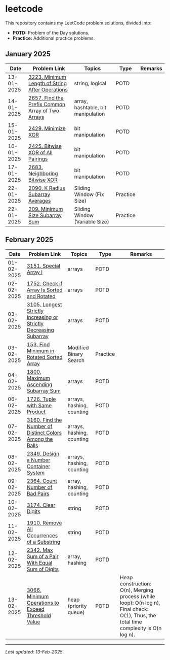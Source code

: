 # leetcode
This repository contains my LeetCode problem solutions, divided into:

- **POTD:** Problem of the Day solutions.
- **Practice:** Additional practice problems.

## January 2025
| Date | Problem Link | Topics | Type | Remarks |
|------|--------------|--------|------|---------|
| 13-01-2025 | [3223. Minimum Length of String After Operations](https://leetcode.com/problems/minimum-length-of-string-after-operations/?envType=daily-question&envId=2025-01-13) | string, logical | POTD | |
| 14-01-2025 | [2657. Find the Prefix Common Array of Two Arrays](https://leetcode.com/problems/find-the-prefix-common-array-of-two-arrays/?envType=daily-question&envId=2025-01-14) | array, hashtable, bit manipulation | POTD | |
| 15-01-2025 | [2429. Minimize XOR](https://leetcode.com/problems/minimize-xor/?envType=daily-question&envId=2025-01-15) | bit manipulation | POTD | |
| 16-01-2025 | [2425. Bitwise XOR of All Pairings](https://leetcode.com/problems/bitwise-xor-of-all-pairings/) | bit manipulation | POTD | |
| 17-01-2025 | [2683. Neighboring Bitwise XOR](https://leetcode.com/problems/neighboring-bitwise-xor/?envType=daily-question&envId=2025-01-17) | bit manipulation | POTD | |
| 22-01-2025 | [2090. K Radius Subarray Averages](https://leetcode.com/problems/k-radius-subarray-averages/) | Sliding Window (Fix Size) |Practice | |
| 22-01-2025 | [209. Minimum Size Subarray Sum](https://leetcode.com/problems/minimum-size-subarray-sum/description/) | Sliding Window (Variable Size) |Practice | |


## February 2025
| Date       | Problem Link | Topics | Type | Remarks |
|------------|--------------|--------|------|---------|
| 01-02-2025 | [3151. Special Array I](https://leetcode.com/problems/special-array-i/?envType=daily-question&envId=2025-02-01) | arrays | POTD | |
| 02-02-2025 | [1752. Check if Array Is Sorted and Rotated](https://leetcode.com/problems/check-if-array-is-sorted-and-rotated/?envType=daily-question&envId=2025-02-02) | arrays | POTD | |
| 03-02-2025 | [3105. Longest Strictly Increasing or Strictly Decreasing Subarray](https://leetcode.com/problems/longest-strictly-increasing-or-strictly-decreasing-subarray/?envType=daily-question&envId=2025-02-03) | arrays | POTD | |
| 03-02-2025 | [153. Find Minimum in Rotated Sorted Array](https://leetcode.com/problems/find-minimum-in-rotated-sorted-array/) | Modified Binary Search |Practice | |
| 04-02-2025 | [1800. Maximum Ascending Subarray Sum](https://leetcode.com/problems/maximum-ascending-subarray-sum/?envType=daily-question&envId=2025-02-04) | arrays | POTD | |
| 06-02-2025 | [1726. Tuple with Same Product](https://leetcode.com/problems/tuple-with-same-product/) | arrays, hashing, counting | POTD | |
| 07-02-2025 | [3160. Find the Number of Distinct Colors Among the Balls](https://leetcode.com/problems/find-the-number-of-distinct-colors-among-the-balls/?envType=daily-question&envId=2025-02-07) | arrays, hashing, counting | POTD | |
| 08-02-2025 | [2349. Design a Number Container System](https://leetcode.com/problems/design-a-number-container-system/?envType=daily-question&envId=2025-02-08) | arrays, hashing, counting | POTD | |
| 09-02-2025 | [2364. Count Number of Bad Pairs](https://leetcode.com/problems/count-number-of-bad-pairs/?envType=daily-question&envId=2025-02-09) | array, hashing, counting | POTD | |
| 10-02-2025 | [3174. Clear Digits](https://leetcode.com/problems/clear-digits/description/?envType=daily-question&envId=2025-02-10) | string | POTD | |
| 11-02-2025 | [1910. Remove All Occurrences of a Substring](https://leetcode.com/problems/remove-all-occurrences-of-a-substring/description/) | string | POTD | |
| 12-02-2025 | [2342. Max Sum of a Pair With Equal Sum of Digits](https://leetcode.com/problems/max-sum-of-a-pair-with-equal-sum-of-digits/description/) | array, hashing | POTD |  |
| 13-02-2025 | [3066. Minimum Operations to Exceed Threshold Value](https://leetcode.com/problems/minimum-operations-to-exceed-threshold-value-ii) | heap (priority queue) | POTD | Heap construction: O(n), Merging process (while loop): O(n log n), Final check: O(1), Thus, the total time complexity is O(n log n). |



---

_Last updated: 13-Feb-2025_
